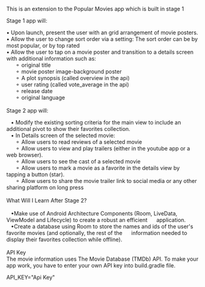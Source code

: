 This is an extension to the Popular Movies app which is built in stage 1

Stage 1 app will:

• Upon launch, present the user with an grid arrangement of movie posters.<br>
• Allow the user to change sort order via a setting: The sort order can be by most popular, or by top rated<br>
• Allow the user to tap on a movie poster and transition to a details screen with additional information such as:<br>
&nbsp;&nbsp;&nbsp;&nbsp;&nbsp;&nbsp;⚬ original title<br>
&nbsp;&nbsp;&nbsp;&nbsp;&nbsp;&nbsp;⚬ movie poster image-background poster<br>
&nbsp;&nbsp;&nbsp;&nbsp;&nbsp;&nbsp;⚬ A plot synopsis (called overview in the api)<br>
&nbsp;&nbsp;&nbsp;&nbsp;&nbsp;&nbsp;⚬ user rating (called vote_average in the api)<br>
&nbsp;&nbsp;&nbsp;&nbsp;&nbsp;&nbsp;⚬ release date<br>
&nbsp;&nbsp;&nbsp;&nbsp;&nbsp;&nbsp;⚬ original language<br><br>
Stage 2 app will:

&nbsp;&nbsp;&nbsp;• Modify the existing sorting criteria for the main view to include an additional pivot to show their favorites collection.<br>
&nbsp;&nbsp;&nbsp;• In Details screen of the selected movie:<br>
&nbsp;&nbsp;&nbsp;&nbsp;&nbsp;&nbsp;⚬ Allow users to read reviews of a selected movie<br>
&nbsp;&nbsp;&nbsp;&nbsp;&nbsp;&nbsp;⚬ Allow users to view and play trailers (either in the youtube app or a web browser).<br>
&nbsp;&nbsp;&nbsp;&nbsp;&nbsp;&nbsp;⚬ Allow users to see the cast of a selected movie<br>
&nbsp;&nbsp;&nbsp;&nbsp;&nbsp;&nbsp;⚬ Allow users to mark a movie as a favorite in the details view by tapping a button (star).<br>
&nbsp;&nbsp;&nbsp;&nbsp;&nbsp;&nbsp;⚬ Allow users to share the movie trailer link to social media or any other sharing platform on long press<br><br>
What Will I Learn After Stage 2?<br><br>
&nbsp;&nbsp;&nbsp;•Make use of Android Architecture Components (Room, LiveData, ViewModel and Lifecycle) to create a robust an efficient &nbsp;&nbsp;&nbsp;&nbsp;&nbsp;application.<br>
&nbsp;&nbsp;&nbsp;•Create a database using Room to store the names and ids of the user's favorite movies (and optionally, the rest of the &nbsp;&nbsp;&nbsp;&nbsp;&nbsp;information needed to display their favorites collection while offline).<br><br>
API Key<br>
The movie information uses The Movie Database (TMDb) API. To make your app work, you have to enter your own API key into build.gradle file.<br>

API_KEY="Api Key"
